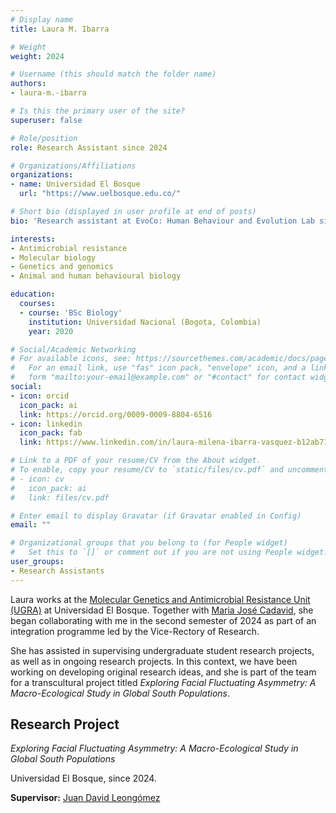 ```yaml
---
# Display name
title: Laura M. Ibarra

# Weight
weight: 2024

# Username (this should match the folder name)
authors:
- laura-m.-ibarra

# Is this the primary user of the site?
superuser: false

# Role/position
role: Research Assistant since 2024

# Organizations/Affiliations
organizations:
- name: Universidad El Bosque
  url: "https://www.uelbosque.edu.co/"

# Short bio (displayed in user profile at end of posts)
bio: 'Research assistant at EvoCo: Human Behaviour and Evolution Lab since 2024.'

interests:
- Antimicrobial resistance
- Molecular biology
- Genetics and genomics 
- Animal and human behavioural biology

education:
  courses:
  - course: 'BSc Biology'
    institution: Universidad Nacional (Bogota, Colombia)
    year: 2020

# Social/Academic Networking
# For available icons, see: https://sourcethemes.com/academic/docs/page-builder/#icons
#   For an email link, use "fas" icon pack, "envelope" icon, and a link in the
#   form "mailto:your-email@example.com" or "#contact" for contact widget.
social:
- icon: orcid
  icon_pack: ai
  link: https://orcid.org/0009-0009-8804-6516
- icon: linkedin
  icon_pack: fab
  link: https://www.linkedin.com/in/laura-milena-ibarra-vasquez-b12ab7158/

# Link to a PDF of your resume/CV from the About widget.
# To enable, copy your resume/CV to `static/files/cv.pdf` and uncomment the lines below.
# - icon: cv
#   icon_pack: ai
#   link: files/cv.pdf

# Enter email to display Gravatar (if Gravatar enabled in Config)
email: ""

# Organizational groups that you belong to (for People widget)
#   Set this to `[]` or comment out if you are not using People widget.
user_groups:
- Research Assistants
---
```


Laura works at the [Molecular Genetics and Antimicrobial Resistance Unit (UGRA)](https://investigaciones.unbosque.edu.co/ugra) at Universidad El Bosque. Together with [Maria José Cadavid](/en/author/maria-jose-cadavid/), she began collaborating with me in the second semester of 2024 as part of an integration programme led by the Vice-Rectory of Research.

She has assisted in supervising undergraduate student research projects, as well as in ongoing research projects. In this context, we have been working on developing original research ideas, and she is part of the team for a transcultural project titled *Exploring Facial Fluctuating Asymmetry: A Macro-Ecological Study in Global South Populations*.

## **Research Project**  

*Exploring Facial Fluctuating Asymmetry: A Macro-Ecological Study in Global South Populations* 

Universidad El Bosque, since 2024.

**Supervisor:** [Juan David Leongómez](/en/#about)
